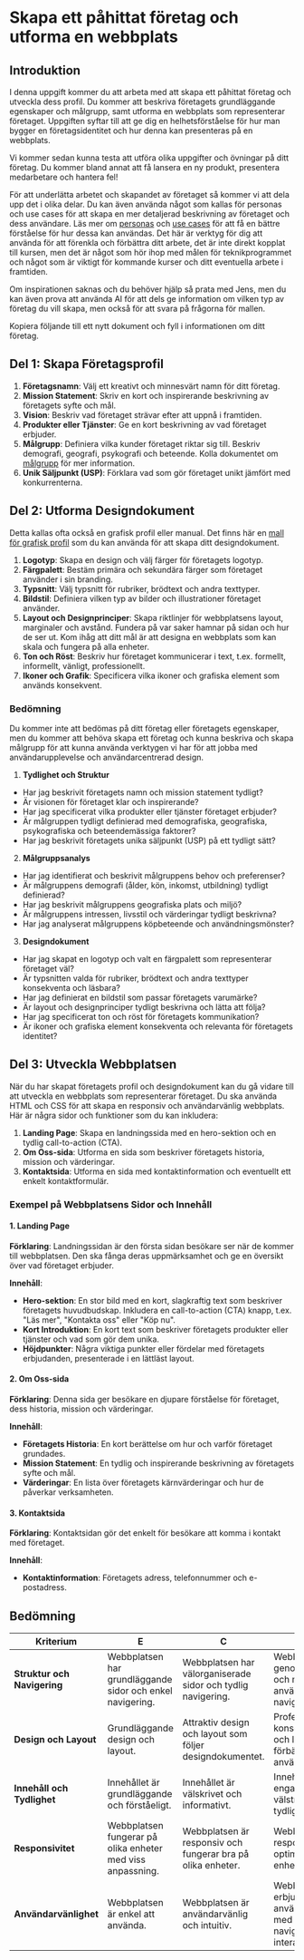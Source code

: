 # Skapa ett påhittat företag och utforma en webbplats

## Introduktion
I denna uppgift kommer du att arbeta med att skapa ett påhittat företag och utveckla dess profil. Du kommer att beskriva företagets grundläggande egenskaper och målgrupp, samt utforma en webbplats som representerar företaget. Uppgiften syftar till att ge dig en helhetsförståelse för hur man bygger en företagsidentitet och hur denna kan presenteras på en webbplats.

Vi kommer sedan kunna testa att utföra olika uppgifter och övningar på ditt företag. Du kommer bland annat att få lansera en ny produkt, presentera medarbetare och hantera fel!

För att underlätta arbetet och skapandet av företaget så kommer vi att dela upp det i olika delar. Du kan även använda något som kallas för personas och use cases för att skapa en mer detaljerad beskrivning av företaget och dess användare. Läs mer om [personas](personas.md) och [use cases](use_case.md) för att få en bättre förståelse för hur dessa kan användas. Det här är verktyg för dig att använda för att förenkla och förbättra ditt arbete, det är inte direkt kopplat till kursen, men det är något som hör ihop med målen för teknikprogrammet och något som är viktigt för kommande kurser och ditt eventuella arbete i framtiden.

Om inspirationen saknas och du behöver hjälp så prata med Jens, men du kan även prova att använda AI för att dels ge information om vilken typ av företag du vill skapa, men också för att svara på frågorna för mallen.

Kopiera följande till ett nytt dokument och fyll i informationen om ditt företag.

## Del 1: Skapa Företagsprofil
1. **Företagsnamn**: Välj ett kreativt och minnesvärt namn för ditt företag.
2. **Mission Statement**: Skriv en kort och inspirerande beskrivning av företagets syfte och mål.
3. **Vision**: Beskriv vad företaget strävar efter att uppnå i framtiden.
4. **Produkter eller Tjänster**: Ge en kort beskrivning av vad företaget erbjuder.
5. **Målgrupp**: Definiera vilka kunder företaget riktar sig till. Beskriv demografi, geografi, psykografi och beteende. Kolla dokumentet om [målgrupp](målgrupp.md) för mer information.
6. **Unik Säljpunkt (USP)**: Förklara vad som gör företaget unikt jämfört med konkurrenterna.

## Del 2: Utforma Designdokument
Detta kallas ofta också en grafisk profil eller manual. Det finns här en [mall för grafisk profil](mall-grafisk_profil.md) som du kan använda för att skapa ditt designdokument.

1. **Logotyp**: Skapa en design och välj färger för företagets logotyp.
2. **Färgpalett**: Bestäm primära och sekundära färger som företaget använder i sin branding.
3. **Typsnitt**: Välj typsnitt för rubriker, brödtext och andra texttyper.
4. **Bildstil**: Definiera vilken typ av bilder och illustrationer företaget använder.
5. **Layout och Designprinciper**: Skapa riktlinjer för webbplatsens layout, marginaler och avstånd. Fundera på var saker hamnar på sidan och hur de ser ut. Kom ihåg att ditt mål är att designa en webbplats som kan skala och fungera på alla enheter.
6. **Ton och Röst**: Beskriv hur företaget kommunicerar i text, t.ex. formellt, informellt, vänligt, professionellt.
7. **Ikoner och Grafik**: Specificera vilka ikoner och grafiska element som används konsekvent.

### Bedömning

Du kommer inte att bedömas på ditt företag eller företagets egenskaper, men du kommer att behöva skapa ett företag och kunna beskriva och skapa målgrupp för att kunna använda verktygen vi har för att jobba med användarupplevelse och användarcentrerad design.

1. **Tydlighet och Struktur**
  * Har jag beskrivit företagets namn och mission statement tydligt?
  * Är visionen för företaget klar och inspirerande?
  * Har jag specificerat vilka produkter eller tjänster företaget erbjuder?
  * Är målgruppen tydligt definierad med demografiska, geografiska, psykografiska och beteendemässiga faktorer?
  * Har jag beskrivit företagets unika säljpunkt (USP) på ett tydligt sätt?
2. **Målgruppsanalys**
  * Har jag identifierat och beskrivit målgruppens behov och preferenser?
  * Är målgruppens demografi (ålder, kön, inkomst, utbildning) tydligt definierad?
  * Har jag beskrivit målgruppens geografiska plats och miljö?
  * Är målgruppens intressen, livsstil och värderingar tydligt beskrivna?
  * Har jag analyserat målgruppens köpbeteende och användningsmönster?
3. **Designdokument**
  * Har jag skapat en logotyp och valt en färgpalett som representerar företaget väl?
  * Är typsnitten valda för rubriker, brödtext och andra texttyper konsekventa och läsbara?
  * Har jag definierat en bildstil som passar företagets varumärke?
  * Är layout och designprinciper tydligt beskrivna och lätta att följa?
  * Har jag specificerat ton och röst för företagets kommunikation?
  * Är ikoner och grafiska element konsekventa och relevanta för företagets identitet?

## Del 3: Utveckla Webbplatsen

När du har skapat företagets profil och designdokument kan du gå vidare till att utveckla en webbplats som representerar företaget. Du ska använda HTML och CSS för att skapa en responsiv och användarvänlig webbplats. Här är några sidor och funktioner som du kan inkludera:

1. **Landing Page**: Skapa en landningssida med en hero-sektion och en tydlig call-to-action (CTA).
2. **Om Oss-sida**: Utforma en sida som beskriver företagets historia, mission och värderingar.
3. **Kontaktsida**: Utforma en sida med kontaktinformation och eventuellt ett enkelt kontaktformulär.

### Exempel på Webbplatsens Sidor och Innehåll

#### 1. Landing Page
**Förklaring**: Landningssidan är den första sidan besökare ser när de kommer till webbplatsen. Den ska fånga deras uppmärksamhet och ge en översikt över vad företaget erbjuder.

**Innehåll**:
- **Hero-sektion**: En stor bild med en kort, slagkraftig text som beskriver företagets huvudbudskap. Inkludera en call-to-action (CTA) knapp, t.ex. "Läs mer", "Kontakta oss" eller "Köp nu".
- **Kort Introduktion**: En kort text som beskriver företagets produkter eller tjänster och vad som gör dem unika.
- **Höjdpunkter**: Några viktiga punkter eller fördelar med företagets erbjudanden, presenterade i en lättläst layout.

#### 2. Om Oss-sida
**Förklaring**: Denna sida ger besökare en djupare förståelse för företaget, dess historia, mission och värderingar.

**Innehåll**:
- **Företagets Historia**: En kort berättelse om hur och varför företaget grundades.
- **Mission Statement**: En tydlig och inspirerande beskrivning av företagets syfte och mål.
- **Värderingar**: En lista över företagets kärnvärderingar och hur de påverkar verksamheten.


#### 3. Kontaktsida
**Förklaring**: Kontaktsidan gör det enkelt för besökare att komma i kontakt med företaget.

**Innehåll**:
- **Kontaktinformation**: Företagets adress, telefonnummer och e-postadress.

## Bedömning

| **Kriterium** | **E** | **C** | **A** |
|---------------|-------|-------|-------|
| **Struktur och Navigering** | Webbplatsen har grundläggande sidor och enkel navigering. | Webbplatsen har välorganiserade sidor och tydlig navigering. | Webbplatsen har en genomtänkt struktur och mycket användarvänlig navigering. |
| **Design och Layout** | Grundläggande design och layout. | Attraktiv design och layout som följer designdokumentet. | Professionell och konsekvent design och layout som förbättrar användarupplevelsen. |
| **Innehåll och Tydlighet** | Innehållet är grundläggande och förståeligt. | Innehållet är välskrivet och informativt. | Innehållet är engagerande, välstrukturerat och tydligt. |
| **Responsivitet** | Webbplatsen fungerar på olika enheter med viss anpassning. | Webbplatsen är responsiv och fungerar bra på olika enheter. | Webbplatsen är fullt responsiv och optimerad för alla enheter. |
| **Användarvänlighet** | Webbplatsen är enkel att använda. | Webbplatsen är användarvänlig och intuitiv. | Webbplatsen erbjuder en utmärkt användarupplevelse med intuitiv navigering och interaktion. |

